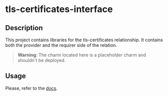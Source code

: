# tls-certificates-interface

## Description

This project contains libraries for the tls-certificates relationship. It contains both the 
provider and the requirer side of the relation.

> **Warning**: The charm located here is a placeholder charm and shouldn't be deployed.

## Usage

Please, refer to the [docs](https://charmhub.io/tls-certificates-interface/libraries/tls_certificates).
